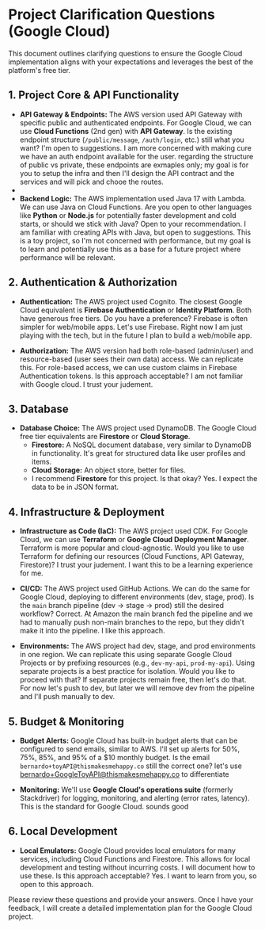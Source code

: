 # Project Clarification Questions (Google Cloud)

This document outlines clarifying questions to ensure the Google Cloud implementation aligns with your expectations and leverages the best of the platform's free tier.

## 1. Project Core & API Functionality

*   **API Gateway & Endpoints:** The AWS version used API Gateway with specific public and authenticated endpoints. For Google Cloud, we can use **Cloud Functions** (2nd gen) with **API Gateway**. Is the existing endpoint structure (`/public/message`, `/auth/login`, etc.) still what you want?
I'm open to suggestions. I am more concerned with making cure we have an auth endpoint available for the user. regarding the structure of public vs private, these endpoints are exmaples only; my goal is for you to setup the infra and then I'll design the API contract and the services and will pick and chooe the routes.
* 
*   **Backend Logic:** The AWS implementation used Java 17 with Lambda. We can use Java on Cloud Functions. Are you open to other languages like **Python** or **Node.js** for potentially faster development and cold starts, or should we stick with Java?
Open to your recommendation. I am familiar with creating APIs with Java, but open to suggestions. This is a toy project, so I'm not concerned with performance, but my goal is to learn and potentially use this as a base for a future project where performance will be relevant.

## 2. Authentication & Authorization

*   **Authentication:** The AWS project used Cognito. The closest Google Cloud equivalent is **Firebase Authentication** or **Identity Platform**. Both have generous free tiers. Do you have a preference? Firebase is often simpler for web/mobile apps.
Let's use Firebase. Right now I am just playing with the tech, but in the future I plan to build a web/mobile app.


*   **Authorization:** The AWS version had both role-based (admin/user) and resource-based (user sees their own data) access. We can replicate this. For role-based access, we can use custom claims in Firebase Authentication tokens. Is this approach acceptable?
I am not familiar with Google cloud. I trust your judement.

## 3. Database

*   **Database Choice:** The AWS project used DynamoDB. The Google Cloud free tier equivalents are **Firestore** or **Cloud Storage**.
    *   **Firestore:** A NoSQL document database, very similar to DynamoDB in functionality. It's great for structured data like user profiles and items.
    *   **Cloud Storage:** An object store, better for files.
    *   I recommend **Firestore** for this project. Is that okay?
    Yes. I expect the data to be in JSON format.

## 4. Infrastructure & Deployment

*   **Infrastructure as Code (IaC):** The AWS project used CDK. For Google Cloud, we can use **Terraform** or **Google Cloud Deployment Manager**. Terraform is more popular and cloud-agnostic. Would you like to use Terraform for defining our resources (Cloud Functions, API Gateway, Firestore)?
I trust your judement. I want this to be a learning experience for me.

*   **CI/CD:** The AWS project used GitHub Actions. We can do the same for Google Cloud, deploying to different environments (dev, stage, prod). Is the `main` branch pipeline (dev -> stage -> prod) still the desired workflow?
Correct. At Amazon the main branch fed the pipeline and we had to manually push non-main branches to the repo, but they didn't make it into the pipeline. I like this approach.


*   **Environments:** The AWS project had dev, stage, and prod environments in one region. We can replicate this using separate Google Cloud Projects or by prefixing resources (e.g., `dev-my-api`, `prod-my-api`). Using separate projects is a best practice for isolation. Would you like to proceed with that?
If separate projects remain free, then let's do that. For now let's push to dev, but later we will remove dev from the pipeline and I'll push manually to dev.

## 5. Budget & Monitoring

*   **Budget Alerts:** Google Cloud has built-in budget alerts that can be configured to send emails, similar to AWS. I'll set up alerts for 50%, 75%, 85%, and 95% of a $10 monthly budget. Is the email `bernardo+toyAPI@thismakesmehappy.co` still the correct one?
let's use bernardo+GoogleToyAPI@thismakesmehappy.co to differentiate

*   **Monitoring:** We'll use **Google Cloud's operations suite** (formerly Stackdriver) for logging, monitoring, and alerting (error rates, latency). This is the standard for Google Cloud.
sounds good

## 6. Local Development

*   **Local Emulators:** Google Cloud provides local emulators for many services, including Cloud Functions and Firestore. This allows for local development and testing without incurring costs. I will document how to use these. Is this approach acceptable?
Yes. I want to learn from you, so open to this approach.

Please review these questions and provide your answers. Once I have your feedback, I will create a detailed implementation plan for the Google Cloud project.